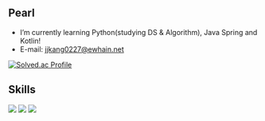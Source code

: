 ## Pearl
- I’m currently learning Python(studying DS & Algorithm), Java Spring and Kotlin!
- E-mail: jjkang0227@ewhain.net

[![Solved.ac Profile](http://mazassumnida.wtf/api/v2/generate_badge?boj=pearl55)](https://solved.ac/pearl55/)<br>

## Skills
<img src="https://img.shields.io/badge/python-3776AB?style=flat-square&logo=Python&logoColor=white"> <img src="https://img.shields.io/badge/cplusplus-00599C?style=flat-square&logo=cplusplus&logoColor=white"/> 
<img src="https://img.shields.io/badge/amazonrds-FC4C02?style=flat-square&logo=amazonrds&logoColor=white"> 





